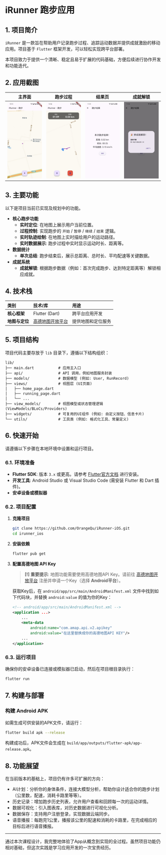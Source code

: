 # iRunner 跑步应用

## 1. 项目简介

`iRunner` 是一款旨在帮助用户记录跑步过程、追踪运动数据并提供成就激励的移动应用。项目基于 `Flutter` 框架开发，可以轻松实现跨平台部署。

本项目致力于提供一个清晰、稳定且易于扩展的代码基础，方便后续进行协作开发和功能迭代。

## 2. 应用截图

| 主界面 | 跑步过程 | 结果页 | 成就解锁 |
| :---: | :---: | :---: | :---: |
| <img src="./screenshots/main_ui.jpg" width="200"/> | <img src="./screenshots/running_ui.jpg" width="200"/> | <img src="./screenshots/result_ui.jpg" width="200"/> | <img src="./screenshots/achievement_ui.jpg" width="200"/> |

## 3. 主要功能

以下是项目当前已实现及规划中的功能。

-  **核心跑步功能**
    -  **实时定位**: 在地图上展示用户当前位置。
    -  **过程控制**: 实现跑步的 `开始` / `暂停` / `继续` / `结束` 逻辑。
    -  **实时轨迹绘制**: 在地图上实时描绘用户的运动路径。
    -  **实时数据展示**: 跑步过程中实时显示运动时长、距离等。
-  **数据统计**
    -  **单次总结**: 跑步结束后，展示总距离、总时长、平均配速等关键数据。
-  **成就系统**
    -  **成就解锁**: 根据跑步数据（例如：首次完成跑步、达到特定距离等）解锁相应成就。


## 4. 技术栈

| 类别 | 技术/库 | 用途 |
| :--- | :--- | :--- |
| **核心框架** | Flutter (Dart) | 跨平台应用开发 |
| **地图与定位** | [高德地图开放平台](https://lbs.amap.com/) | 提供地图和定位服务 |


## 5. 项目结构

项目代码主要存放于 `lib` 目录下，遵循以下结构组织：

```
lib/
├── main.dart           # 应用主入口
├── api/                # API 调用，例如地图服务封装
├── models/             # 数据模型 (例如: User, RunRecord)
├── views/              # 视图层 (UI页面)
│   ├── home_page.dart
│   ├── running_page.dart
│   └── ...
├── view_models/        # 视图模型或状态管理逻辑 (ViewModels/BLoCs/Providers)
├── widgets/            # 可复用的UI组件 (例如: 自定义按钮、信息卡片)
└── utils/              # 工具类 (例如: 格式化工具、常量定义)
```

## 6. 快速开始

请遵循以下步骤在本地环境中设置和运行项目。

### 6.1. 环境准备

- **Flutter SDK**: 版本 `3.x` 或更高。请参考 [Flutter官方文档](https://flutter.cn/docs/get-started/install) 进行安装。
- **开发工具**: Android Studio 或 Visual Studio Code (需安装 Flutter 和 Dart 插件)。
- **安卓设备或模拟器**

### 6.2. 项目配置

1.  **克隆项目**
    ```bash
    git clone https://github.com/OrangeQu/iRunner-iOS.git
    cd irunner_ios
    ```

2.  **安装依赖**
    ```bash
    flutter pub get
    ```

3.  **配置高德地图 API Key**

    > **[!] 重要提示**: 地图功能需要使用高德地图API Key。请前往 [高德地图开放平台](https://lbs.amap.com/) 注册并申请一个Key（选择 **Android平台**）。

    获取Key后，在 `android/app/src/main/AndroidManifest.xml` 文件中找到如下代码块，并替换 `android:value` 的值为你的Key：

    ```xml
    <!-- android/app/src/main/AndroidManifest.xml -->
    <application ...>
        ...
        <meta-data
            android:name="com.amap.api.v2.apikey"
            android:value="在这里替换成你的高德地图API KEY"/>
        ...
    </application>
    ```

### 6.3. 运行项目

确保你的安卓设备已连接或模拟器已启动，然后在项目根目录执行：

```bash
flutter run
```

## 7. 构建与部署

### 构建 Android APK

如需生成可供安装的APK文件，请运行：

```bash
flutter build apk --release
```

构建成功后，APK文件会生成在 `build/app/outputs/flutter-apk/app-release.apk`。

## 8. 功能展望

在当前版本的基础上，项目仍有许多可扩展的方向：

- AI计划：分析你的身体条件，连接大模型分析，帮助你设计适合你的跑步计划（公里数，配速，消耗卡路里等等）。
- 历史记录：增加跑步历史列表，允许用户查看和回顾每一次的运动详情。
- 数据可视化：引入图表库，对历史数据进行可视化分析。
- 数据保存：支持用户注册登录，实现数据云端同步。
- 语音播报：每跑完1公里，播报该公里的配速和消耗的卡路里，在完成相应的目标后进行语音播报。

---

通过本次课程设计，我完整地体验了App从概念到实现的全过程。虽然项目功能仍相对基础，但这次实践是学习应用开发的一次宝贵经历。

